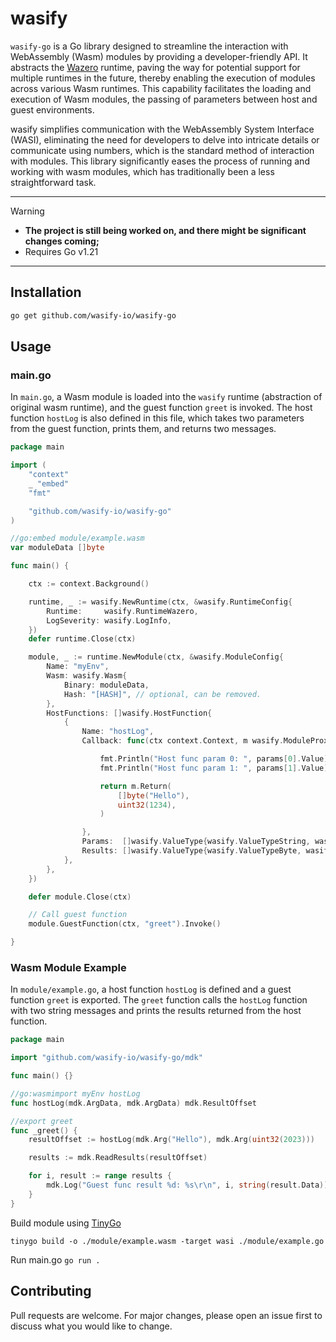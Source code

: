 # wasify

`wasify-go` is a Go library designed to streamline the interaction with WebAssembly (Wasm) modules by providing a developer-friendly API. It abstracts the [Wazero](https://github.com/tetratelabs/wazero) runtime, paving the way for potential support for multiple runtimes in the future, thereby enabling the execution of modules across various Wasm runtimes. This capability facilitates the loading and execution of Wasm modules, the passing of parameters between host and guest environments.

wasify simplifies communication with the WebAssembly System Interface (WASI), eliminating the need for developers to delve into intricate details or communicate using numbers, which is the standard method of interaction with modules. This library significantly eases the process of running and working with wasm modules, which has traditionally been a less straightforward task.


---
> [!WARNING]
> - **The project is still being worked on, and there might be significant changes coming;**
> - Requires Go v1.21

---
## Installation

```bash
go get github.com/wasify-io/wasify-go
```

## Usage

### main.go

In `main.go`, a Wasm module is loaded into the `wasify` runtime (abstraction of original wasm runtime), and the guest function `greet` is invoked. The host function `hostLog` is also defined in this file, which takes two parameters from the guest function, prints them, and returns two messages.

```go
package main

import (
    "context"
    _ "embed"
    "fmt"

    "github.com/wasify-io/wasify-go"
)

//go:embed module/example.wasm
var moduleData []byte

func main() {

    ctx := context.Background()

    runtime, _ := wasify.NewRuntime(ctx, &wasify.RuntimeConfig{
        Runtime:     wasify.RuntimeWazero,
        LogSeverity: wasify.LogInfo,
    })
    defer runtime.Close(ctx)

    module, _ := runtime.NewModule(ctx, &wasify.ModuleConfig{
        Name: "myEnv",
        Wasm: wasify.Wasm{
            Binary: moduleData,
            Hash: "[HASH]", // optional, can be removed.
        },
        HostFunctions: []wasify.HostFunction{
            {
                Name: "hostLog",
                Callback: func(ctx context.Context, m wasify.ModuleProxy, params wasify.Params) wasify.Results {

                    fmt.Println("Host func param 0: ", params[0].Value)
                    fmt.Println("Host func param 1: ", params[1].Value)

                    return m.Return(
                        []byte("Hello"),
                        uint32(1234),
                    )

                },
                Params:  []wasify.ValueType{wasify.ValueTypeString, wasify.ValueTypeI32},
                Results: []wasify.ValueType{wasify.ValueTypeByte, wasify.ValueTypeI32},
            },
        },
    })

    defer module.Close(ctx)

    // Call guest function
    module.GuestFunction(ctx, "greet").Invoke()

}
```

### Wasm Module Example

In `module/example.go`, a host function `hostLog` is defined and a guest function `greet` is exported. The `greet` function calls the `hostLog` function with two string messages and prints the results returned from the host function.

```go
package main

import "github.com/wasify-io/wasify-go/mdk"

func main() {}

//go:wasmimport myEnv hostLog
func hostLog(mdk.ArgData, mdk.ArgData) mdk.ResultOffset

//export greet
func _greet() {
    resultOffset := hostLog(mdk.Arg("Hello"), mdk.Arg(uint32(2023)))

    results := mdk.ReadResults(resultOffset)

    for i, result := range results {
        mdk.Log("Guest func result %d: %s\r\n", i, string(result.Data))
    }
}
```

Build module using [TinyGo](https://tinygo.org/)
```
tinygo build -o ./module/example.wasm -target wasi ./module/example.go
```

Run main.go `go run .`

## Contributing

Pull requests are welcome. For major changes, please open an issue first to discuss what you would like to change.

